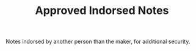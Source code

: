 ---
title: Approved Indorsed Notes
letter: A
permalink: "/definitions/bld-approved-indorsed-notes.html"
body: Notes indorsed by another person than the maker, for additional security.
published_at: '2018-07-07'
source: Black's Law Dictionary 2nd Ed (1910)
layout: post
---